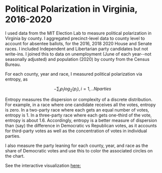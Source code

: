 # Political Polarization in Virginia, 2016-2020

I used data from the MIT Election Lab to measure political polarization in Virginia by county. I aggregated precinct-level data to county level to account for absentee ballots, for the 2016, 2018 2020 House and Senate races. I included Independent and Libertarian party candidates but not write-ins. I joined this to data on unemployment (June of each year--not seasonally adjusted) and population (2020) by county from the Census Bureau.

For each county, year and race, I measured political polarization via entropy, as

$$-\sum_i p_i log_2(p_i), i = 1,..N parties$$

Entropy measures the dispersion or complexity of a discrete distribution. For example, in a race where one candidate receives all the votes, entropy is zero. In a two-party race where each gets an equal number of votes, entropy is 1. In a three-party race where each gets one-third of the vote, entropy is about 1.6. Accordingly, entropy is a better measure of dispersion than (say) the difference in Democratic vs Republican votes, as it accounts for third-party votes as well as the concentration of votes in individual parties. 

I also measure the party leaning for each county, year, and race as the share of Democratic votes and use this to color the associated circles on the chart. 

See the interactive visualization [here:](https://charlie-kramer.github.io/va_voting_entropy/)



